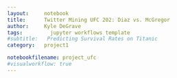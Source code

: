 ```yaml
---
layout:     notebook
title:      Twitter Mining UFC 202: Diaz vs. McGregor
author:     Kyle DeGrave
tags: 		  jupyter workflows template
#subtitle:   Predicting Survival Rates on Titanic
category:   project1

notebookfilename: project_ufc
#visualworkflow: true
---
```

